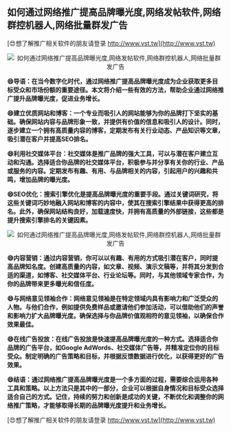 ## **如何通过网络推广提高品牌曝光度,网络发帖软件,网络群控机器人,网络批量群发广告**

[😍想了解推广相关软件的朋友请登录 http://www.vst.tw](http://www.vst.tw)

 <center><img src="https://vst.tw/MP4/tuiguang/png/1.png" alt="如何通过网络推广提高品牌曝光度,网络发帖软件,网络群控机器人,网络批量群发广告"></center>

**😄导语：在当今数字化时代，通过网络推广提高品牌曝光度成为企业获取更多目标受众和市场份额的重要途径。本文将介绍一些有效的方法，帮助企业通过网络推广提升品牌曝光度，促进业务增长。**

**😄建立优质网站和博客：一个专业而吸引人的网站能够为你的品牌打下坚实的基础。确保网站内容与品牌形象一致，并提供有价值的信息和吸引人的设计。同时，逐步建立一个拥有高质量内容的博客，定期发布有关行业动态、产品知识等文章，吸引潜在客户并提高SEO排名。**

**😄利用社交媒体平台：社交媒体是推广品牌的强大工具，可以与潜在客户建立互动和沟通。选择适合你品牌的社交媒体平台，积极参与并分享有关你的行业、产品或服务的内容。定期发布有趣、有用、与品牌相关的内容，引起用户的兴趣和共鸣，增加品牌的曝光度。**

**😄SEO优化：搜索引擎优化是提高品牌曝光度的重要手段。通过关键词研究，将这些关键词巧妙地融入网站和博客的内容中，使其在搜索引擎结果中获得更高的排名。此外，确保网站结构良好，加载速度快，并拥有高质量的外部链接，这些都是提升搜索引擎排名的关键因素。**

 <center><img src="https://vst.tw/MP4/tuiguang/png/2.png" alt="如何通过网络推广提高品牌曝光度,网络发帖软件,网络群控机器人,网络批量群发广告"></center>

**😄内容营销：通过内容营销，你可以以有趣、有用的方式吸引潜在客户，同时提高品牌知名度。创建高质量的内容，如文章、视频、演示文稿等，并将其分发到合适的渠道，如博客、社交媒体平台、行业论坛等。同时，与其他领域专家合作，为你的品牌带来更多曝光和信任度。**

**😄与网络意见领袖合作：网络意见领袖是在特定领域内具有影响力和广泛受众的人物。与他们合作，例如提供免费样品或邀请他们参加活动，可以借助他们的声誉和影响力扩大品牌曝光度。确保选择与你品牌价值观相符的意见领袖，以确保合作效果最佳。**

**😄在线广告投放：在线广告投放是快速提高品牌曝光度的一种方式。选择适合你品牌的广告平台，如Google AdWords、社交媒体广告等，并精准定位你的目标受众。制定明确的广告策略和目标，并根据反馈数据进行优化，以获得更好的广告效果。**

**😄结语：通过网络推广提高品牌曝光度是一个多方面的过程，需要综合运用各种工具和策略。以上方法只是其中的一部分，企业可以根据自身情况和目标受众选择适合自己的方式。记住，持续的努力和创新是成功的关键，不断优化和调整你的网络推广策略，才能够取得长期的品牌曝光度提升和业务增长。**

[😍想了解推广相关软件的朋友请登录 http://www.vst.tw](http://www.vst.tw)



